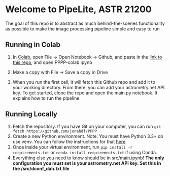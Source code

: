 <h1>Welcome to PipeLite, ASTR 21200</h1>

The goal of this repo is to abstract as much behind-the-scenes functionality as possible to make the image processing pipeline simple and easy to run

<h2> Running in Colab</h2>

1. In [Colab](https://colab.research.google.com), open File -> Open Notebook -> Github, and paste in the [link to this repo](https://github.com/jonahdf/PPPP), and open PPPP-colab.ipynb

2. Make a copy with File -> Save a copy in Drive
3. When you run the first cell, it will fetch this Github repo and add it to your working directory. From there, you can add your astrometry.net API key.
To get started, clone the repo and open the main.py notebook. It explains how to run the pipeline.

<h2> Running Locally </h2>

1. Fetch the repository. If you have Git on your computer, you can run ```git fetch https://github.com/jonahdf/PPPP ```
2. Create a new Python environment. Note: You must have Python 3.3+ do use venv. You can follow the instructions for that [here](https://wiki.uchicago.edu/display/2HA/Python+Virtual+Environments)
3. Once inside your virtual environment, run ```pip install -r requirements.txt``` or ```conda install requirements.txt``` if using Conda.
4. Everything else you need to know should be in src/main.ipynb!
**The only configuration you must set is your astrometry.net API key. Set this in the /src/dconf_dah.txt file**
